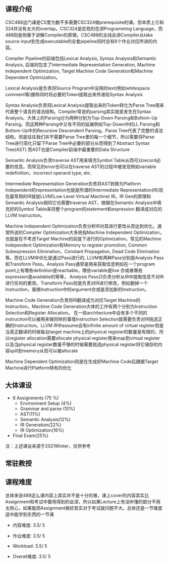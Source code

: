 ## 课程介绍
CSC488这门课是CS里为数不多需要CSC324做prerequisite的课。但本质上它和324并没有太大的overlap。CSC324是宏观的在讲Programming Language，而488则是侧重于讲解Compiler的原理。CSC488的主线会讲Compiler从take source input到生成executable的全套pipeline同时会有6个作业对应所讲的内容。

Compiler Pipeline的前端包括Lexical Analysis, Syntax Analysis和Semantic Analysis, 后端则包含了Intermediate Representation Generation, Machine Independent Optimization, Target Machine Code Generation和Machine Dependent Optimization。

Lexical Analysis是负责将Source Program中没用的text(例如whitespace comment等)挪除同时将必要的Token提取出来传递给Syntax Analysis

Syntax Analysis负责将Lexical Analysis提取出来的Token转化为Parse Tree用来代表整个语言的语法结构。Compiler常说的parsing其实就是发生在Syntax Analysis。大体上的Parsing分为两种分别为Top-Down Parsing和Bottom-Up Parsing。而这两种Parsing中又有不同的延展例如Top-Down中的LL Parsing和Bottom-Up中的Recursive Descendent Parsing。Parse Tree代表了完整的语法结构，但是往往我们并不需要Parse Tree里的每一个细节，所以需要将Parse Tree进行简化只留下Parse Tree中必要的部分从而得到了Abstract Syntax Tree(AST) 而AST也是Compiler前端中最重要的Data Structure

Semantic Analysis负责traverse AST用来填充Symbol Table从而可以record必要的信息。而常见的error也可以在traverse AST的过程中被发现例如variable redefinition，incorrect operand type, etc.

Intermediate Representation Generation负责将AST转换为Platform Independent的representation也就是所谓的Intermediate Representation(IR)现在最常用的IR就是LLVM(Low Level Virtual Machine) IR。IR Gen的原理和Semantic Analysis相同它也需要traverse AST，根据在Semantic Analysis中填充好的Symbol Table来将整个program的statement和expression 翻译成对应的LLVM Instruction。

Machine Independent Optimization负责分析IR对其进行更改从而达到优化。通常所说的Compiler Optimization大多统指Machine Independent Optimization，也就是在不考虑Target Machine的前提下进行的Optimization。常见的Machine Independent Optimization有Memory to register promotion, Common Subexpression Elimination，Constant Propagation, Dead Code Elimination等。而在LLVM中优化是通过Pass进行的, LLVM有两种Pass分别是Analysis Pass和Transform Pass。Analysis Pass通常是用来获取信息例如在一个program point上有哪些definition是reachable，哪些variable是live 亦或者哪些expression是available的等等， Analysis Pass只负责分析从IR中提取信息不对IR进行任何的更改。Transform Pass则是负责对IR进行修改，例如删掉一个Instruction，替换Instruction中的argument亦或是添加新的Instruction。

Machine Code Generation负责将IR翻译成为对应Target Machine的Instruction。Machine Code Generation大体的工作有两个分别为Instruction Selection和Register Allocation。 在一些architecture中会有多个不同的instruction可以被用来做同样的事情Instruction Selection就需要负责对IR挑选正确的Instruction。LLVM IR中assume会有infinite amount of virtual register但是当真正翻译的时候每台target machine上的physical register的数量是有限的，所以register allocation需要allocate physical register用来map到virtual register以及当physical register数量不够的时候需要挑选physical register将它储存的内容spill到memory从而可以被allocate

Machine Dependent Optimization则是在生成好Machine Code后跟据Target Machine进行Platform特有的优化

## 大体课设
- 6 Assignments (75 %)
	- Environment Setup (4%)
	- Grammar and parse (10%)
	- AST(11%)
	- Semantic Analysis(12%)
	- IR Generation(22%)
	- IR Optimization(16%)
- Final Exam(25%)

注：上述课设来源于2021Winter，仅供参考

## 常驻教授

## 课程难度
总体来说488这么课内容上其实并不是十分的难，课上cover的内容其实比Assignment和考试中要用得到的会深，所以如果Lecture上有没听懂的部分不用太担心，如果能把Assignment做好其实对于考试就问题不大。总体还是一节难度适中能学到东西的一节课

- 内容难度:  3.5/ 5

- 作业难度:  3.5/ 5

- Workload:  3.5/ 5

- Overall难度:  3.5/ 5
